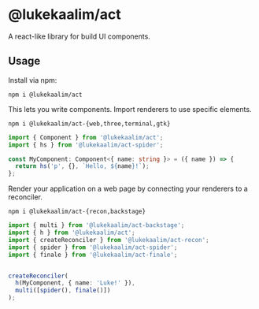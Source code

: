 # @lukekaalim/act

A react-like library for build UI components.

## Usage

Install via npm:

```
npm i @lukekaalim/act
```

This lets you write components. Import
renderers to use specific elements.

```
npm i @lukekaalim/act-{web,three,terminal,gtk}
```

```ts
import { Component } from '@lukekaalim/act';
import { hs } from '@lukekaalim/act-spider';

const MyComponent: Component<{ name: string }> = ({ name }) => {
  return hs('p', {}, `Hello, ${name}!`);
};
```

Render your application on a web page by connecting
your renderers to a reconciler.
```
npm i @lukekaalim/act-{recon,backstage}
```

```ts
import { multi } from '@lukekaalim/act-backstage';
import { h } from '@lukekaalim/act';
import { createReconciler } from '@lukekaalim/act-recon';
import { spider } from '@lukekaalim/act-spider';
import { finale } from '@lukekaalim/act-finale';


createReconciler(
  h(MyComponent, { name: 'Luke!' }),
  multi([spider(), finale()])
);
```